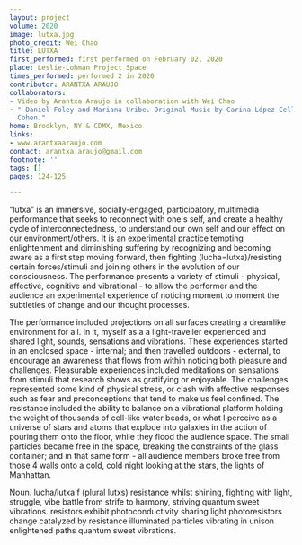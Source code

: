 ```yaml
---
layout: project
volume: 2020
image: lutxa.jpg
photo_credit: Wei Chao
title: LUTXA
first_performed: first performed on February 02, 2020
place: Leslie-Lohman Project Space
times_performed: performed 2 in 2020
contributor: ARANTXA ARAUJO
collaborators:
- Video by Arantxa Araujo in collaboration with Wei Chao
- " Daniel Foley and Mariana Uribe. Original Music by Carina López Cello by Jacob
  Cohen."
home: Brooklyn, NY & CDMX, Mexico
links:
- www.arantxaaraujo.com
contact: arantxa.araujo@gmail.com
footnote: ''
tags: []
pages: 124-125

---
```


“lutxa” is an immersive, socially-engaged, participatory, multimedia performance that seeks to reconnect with one's self, and create a healthy cycle of interconnectedness, to understand our own self and our effect on our environment/others. It is an experimental practice tempting enlightenment and diminishing suffering by recognizing and becoming aware as a first step moving forward, then fighting (lucha=lutxa)/resisting certain forces/stimuli and joining others in the evolution of our consciousness. The performance presents a variety of stimuli - physical, affective, cognitive and vibrational - to allow the performer and the audience an experimental experience of noticing moment to moment the subtleties of change and our thought processes. 

The performance included projections on all surfaces creating a dreamlike environment for all. In it, myself as a a light-traveller experienced and shared light, sounds, sensations and vibrations. These experiences started in an enclosed space -  internal; and then travelled outdoors - external, to encourage an awareness that flows from within noticing both pleasure and challenges. Pleasurable experiences included meditations on sensations from stimuli that research shows as gratifying or enjoyable. The challenges represented some kind of physical stress, or clash with affective responses such as fear and preconceptions that tend to make us feel confined. The resistance included the ability to balance on a vibrational platform holding the weight of thousands of cell-like water beads, or what I perceive as a universe of stars and atoms that explode into galaxies in the action of pouring them onto the floor, while they flood the audience space. The small particles became free in the space, breaking the constraints of the glass container; and in that same form - all audience members broke free from those 4 walls onto a cold, cold night looking at the stars, the lights of Manhattan. 

Noun. lucha/lutxa f (plural lutxs) resistance whilst shining, fighting with light, struggle, vibe battle from strife to harmony, striving
quantum sweet vibrations.
resistors exhibit photoconductivity
sharing light
photoresistors
change catalyzed by resistance
illuminated particles vibrating in unison
enlightened paths
quantum sweet vibrations.

